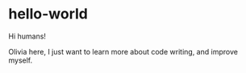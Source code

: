 # hello-world

Hi humans!

Olivia here, I just want to learn more about code writing, and improve myself.
